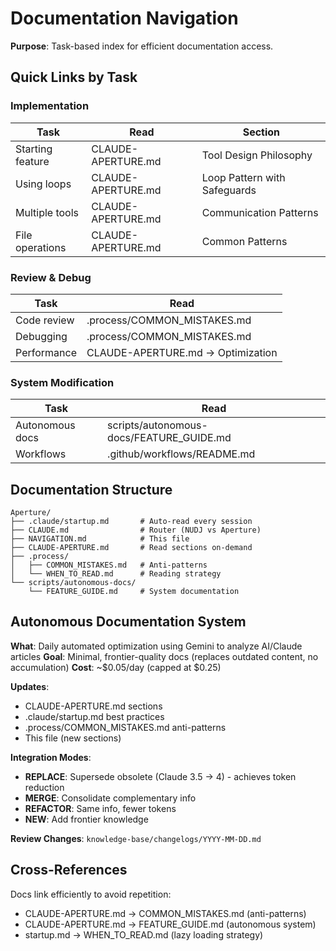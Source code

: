 # Documentation Navigation

**Purpose**: Task-based index for efficient documentation access.

## Quick Links by Task

### Implementation
| Task | Read | Section |
|------|------|---------|
| Starting feature | CLAUDE-APERTURE.md | Tool Design Philosophy |
| Using loops | CLAUDE-APERTURE.md | Loop Pattern with Safeguards |
| Multiple tools | CLAUDE-APERTURE.md | Communication Patterns |
| File operations | CLAUDE-APERTURE.md | Common Patterns |

### Review & Debug
| Task | Read |
|------|------|
| Code review | .process/COMMON_MISTAKES.md |
| Debugging | .process/COMMON_MISTAKES.md |
| Performance | CLAUDE-APERTURE.md → Optimization |

### System Modification
| Task | Read |
|------|------|
| Autonomous docs | scripts/autonomous-docs/FEATURE_GUIDE.md |
| Workflows | .github/workflows/README.md |

## Documentation Structure

```
Aperture/
├── .claude/startup.md       # Auto-read every session
├── CLAUDE.md                # Router (NUDJ vs Aperture)
├── NAVIGATION.md            # This file
├── CLAUDE-APERTURE.md       # Read sections on-demand
├── .process/
│   ├── COMMON_MISTAKES.md   # Anti-patterns
│   └── WHEN_TO_READ.md      # Reading strategy
└── scripts/autonomous-docs/
    └── FEATURE_GUIDE.md     # System documentation
```

## Autonomous Documentation System

**What**: Daily automated optimization using Gemini to analyze AI/Claude articles
**Goal**: Minimal, frontier-quality docs (replaces outdated content, no accumulation)
**Cost**: ~$0.05/day (capped at $0.25)

**Updates**:
- CLAUDE-APERTURE.md sections
- .claude/startup.md best practices
- .process/COMMON_MISTAKES.md anti-patterns
- This file (new sections)

**Integration Modes**:
- **REPLACE**: Supersede obsolete (Claude 3.5 → 4) - achieves token reduction
- **MERGE**: Consolidate complementary info
- **REFACTOR**: Same info, fewer tokens
- **NEW**: Add frontier knowledge

**Review Changes**: `knowledge-base/changelogs/YYYY-MM-DD.md`

## Cross-References

Docs link efficiently to avoid repetition:
- CLAUDE-APERTURE.md → COMMON_MISTAKES.md (anti-patterns)
- CLAUDE-APERTURE.md → FEATURE_GUIDE.md (autonomous system)
- startup.md → WHEN_TO_READ.md (lazy loading strategy)
